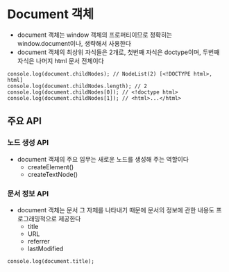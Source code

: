 # Document 객체
- document 객체는 window 객체의 프로퍼티이므로 정확히는 window.document이나, 생략해서 사용한다
- document 객체의 최상위 자식들은 2개로, 첫번째 자식은 doctype이며, 두번째 자식은 나머지 html 문서 전체이다

```
console.log(document.childNodes); // NodeList(2) [<!DOCTYPE html>, html]
console.log(document.childNodes.length); // 2
console.log(document.childNodes[0]); // <!doctype html>
console.log(document.childNodes[1]); // <html>...</html>
```

## 주요 API

### 노드 생성 API
- document 객체의 주요 임무는 새로운 노드를 생성해 주는 역할이다
	- createElement()
	- createTextNode()

### 문서 정보 API
- document 객체는 문서 그 자체를 나타내기 때문에 문서의 정보에 관한 내용도 프로그래밍적으로 제공한다
	- title
	- URL
	- referrer
	- lastModified

```
console.log(document.title);
```